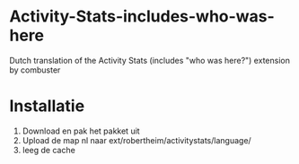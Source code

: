 Activity-Stats-includes-who-was-here
===========

Dutch translation of the Activity Stats (includes "who was here?") extension by combuster

Installatie
===========

1. Download en pak het pakket uit
2. Upload de map nl naar ext/robertheim/activitystats/language/
3. leeg de cache
